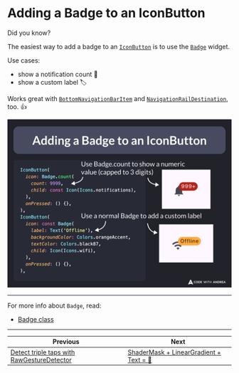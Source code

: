 # Adding a Badge to an IconButton

Did you know?

The easiest way to add a badge to an [`IconButton`](https://api.flutter.dev/flutter/material/IconButton-class.html) is to use the [`Badge`](https://api.flutter.dev/flutter/material/Badge-class.html) widget.

Use cases:

- show a notification count 🔔
- show a custom label 🏷️

Works great with [`BottomNavigationBarItem`](https://api.flutter.dev/flutter/widgets/BottomNavigationBarItem-class.html) and [`NavigationRailDestination`](https://api.flutter.dev/flutter/material/NavigationRailDestination-class.html), too. 👍

![](185.png)

<!--
A graphic titled "Adding a Badge to an IconButton" shows two examples of how to use badges in Flutter. The first example highlights using Badge.count to display a numeric value, capped at 3 digits, on a notification bell icon. The code snippet demonstrates setting the count to 9999, which is displayed as "999+" on the badge. The second example shows how to use a normal Badge widget to add a custom label to a Wi-Fi icon. The code snippet illustrates setting the label to "Offline" with an orange background and black text. Both examples are displayed visually alongside their corresponding code.

Code: 
IconButton(
  icon: Badge.count(
    count: 9999,
    child: const Icon(Icons.notifications),
  ),
  onPressed: () {},
),
IconButton(
  icon: const Badge(
    label: Text('Offline'),
    backgroundColor: Colors.orangeAccent,
    textColor: Colors.black87,
    child: Icon(Icons.wifi),
  ),
  onPressed: () {},
),
-->

---

For more info about `Badge`, read:

- [Badge class](https://api.flutter.dev/flutter/material/Badge-class.html)

---

| Previous | Next |
| -------- | ---- |
| [Detect triple taps with RawGestureDetector](../0184-triple-tap-detector/index.md) | [ShaderMask + LinearGradient + Text = 🌈](../0186-shader-mask-linear-gradient-text/index.md) |

<!-- TWITTER|https://x.com/biz84/status/1830588928874663981 -->
<!-- LINKEDIN|https://www.linkedin.com/posts/andreabizzotto_did-you-know-the-easiest-way-to-add-a-badge-activity-7236355192022077442-xejp  -->




